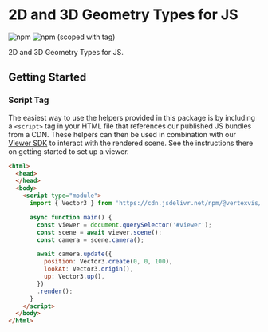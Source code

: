 <!-- DO NOT EDIT THE README.md DIRECTLY. THIS FILE IS AUTO-GENERATED. -->
<!-- INSTEAD EDIT README.template.md -->

# 2D and 3D Geometry Types for JS

![npm](https://img.shields.io/npm/v/@vertexvis/geometry)
![npm (scoped with tag)](https://img.shields.io/npm/v/@vertexvis/viewer/canary)

2D and 3D Geometry Types for JS.

## Getting Started

### Script Tag

The easiest way to use the helpers provided in this package is by including a `<script>`
tag in your HTML file that references our published JS bundles from a CDN. These helpers
can then be used in combination with our [Viewer SDK](https://www.npmjs.com/package/@vertexvis/viewer)
to interact with the rendered scene. See the instructions there on getting started to set up a
viewer.

```html
<html>
  <head>
  </head>
  <body>
    <script type="module">
      import { Vector3 } from 'https://cdn.jsdelivr.net/npm/@vertexvis/geometry@0.23.1/dist/cdn/bundle.esm.js';

      async function main() {
        const viewer = document.querySelector('#viewer');
        const scene = await viewer.scene();
        const camera = scene.camera();

        await camera.update({
          position: Vector3.create(0, 0, 100),
          lookAt: Vector3.origin(),
          up: Vector3.up(),
        })
        .render();
      }
    </script>
  </body>
</html>
```
